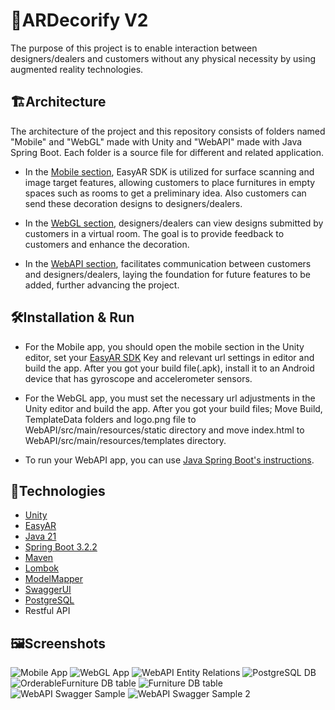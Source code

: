 
# 🚀ARDecorify V2

The purpose of this project is to enable interaction between designers/dealers and customers without any physical necessity by using augmented reality technologies.

## 🏗️Architecture

The architecture of the project and this repository consists of folders named "Mobile" and "WebGL" made with Unity and "WebAPI" made with Java Spring Boot. Each folder is a source file for different and related application.

- In the [Mobile section](https://github.com/haiykut/ARDecorify-V2/tree/main/ARDecorify-Mobile), EasyAR SDK is utilized for surface scanning and image target features, allowing customers to place furnitures in empty spaces such as rooms to get a preliminary idea. Also customers can send these decoration designs to designers/dealers.

- In the [WebGL section](https://github.com/haiykut/ARDecorify-V2/tree/main/ARDecorify-WebGL), designers/dealers can view designs submitted by customers in a virtual room. The goal is to provide feedback to customers and enhance the decoration.

- In the [WebAPI section](https://github.com/haiykut/ARDecorify-V2/tree/main/ARDecorify-WebAPI), facilitates communication between customers and designers/dealers, laying the foundation for future features to be added, further advancing the project.

## 🛠️Installation & Run

- For the Mobile app, you should open the mobile section in the Unity editor, set your [EasyAR SDK](https://portal.easyar.com/) Key and relevant url settings in editor and build the app.
  After you got your build file(.apk), install it to an Android device that has gyroscope and accelerometer sensors.

- For the WebGL app, you must set the necessary url adjustments in the Unity editor and build the app.
   After you got your build files;
 Move Build, TemplateData folders and logo.png file to WebAPI/src/main/resources/static directory and move index.html to WebAPI/src/main/resources/templates directory.

- To run your WebAPI app, you can use [Java Spring Boot's instructions](https://spring.io/guides/gs/spring-boot/).

## 🦾Technologies

- [Unity](https://unity.com/learn/get-started)
- [EasyAR](https://help.easyar.com/EasyAR%20Sense/v1/Getting%20Started/Getting-Started-with-EasyAR.html) 
- [Java 21](https://docs.oracle.com/en/java/javase/21/migrate/getting-started.html#GUID-C25E2B1D-6C24-4403-8540-CFEA875B994A)
- [Spring Boot 3.2.2](https://docs.spring.io/spring-boot/docs/current/reference/html/getting-started.html)
- [Maven](https://maven.apache.org/guides/getting-started/)
- [Lombok](https://projectlombok.org/setup/)
- [ModelMapper](https://modelmapper.org/getting-started/)
- [SwaggerUI](https://swagger.io/tools/open-source/getting-started/)
- [PostgreSQL](https://www.postgresql.org/docs/)
- Restful API
  
## 🖼️Screenshots

![Mobile App](https://github.com/haiykut/ARDecorify-V2/blob/main/screenshots/mobile.jpg)
![WebGL App](https://github.com/haiykut/ARDecorify-V2/blob/main/screenshots/webgl.jpg)
![WebAPI Entity Relations](https://github.com/haiykut/ARDecorify-V2/blob/main/screenshots/entityrelations.jpg)
![PostgreSQL DB](https://github.com/haiykut/ARDecorify-V2/blob/main/screenshots/db.jpg)
![OrderableFurniture DB table](https://github.com/haiykut/ARDecorify-V2/blob/main/screenshots/db2.jpg)
![Furniture DB table](https://github.com/haiykut/ARDecorify-V2/blob/main/screenshots/db3.jpg)
![WebAPI Swagger Sample](https://github.com/haiykut/ARDecorify-V2/blob/main/screenshots/swagger.jpg)
![WebAPI Swagger Sample 2](https://github.com/haiykut/ARDecorify-V2/blob/main/screenshots/swagger2.jpg)

